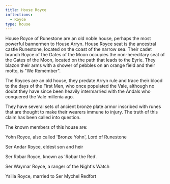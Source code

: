 ```yaml
---
title: House Royce
inflections:
  - Royce
type: house
---
```


House Royce of Runestone are an old noble house, perhaps the most powerful bannermen to House Arryn. House Royce seat is the ancestral castle Runestone, located on the coast of the narrow sea. Their cadet branch Royce of the Gates of the Moon occupies the non-hereditary seat of the Gates of the Moon, located on the path that leads to the Eyrie. They blazon their arms with a shower of pebbles on an orange field and their motto, is "We Remember".

The Royces are an old house, they predate Arryn rule and trace their blood to the days of the First Men, who once populated the Vale, although no doubt they have since been heavily intermarried with the Andals who conquered the Vale millenia ago.

They have several sets of ancient bronze plate armor inscribed with runes that are thought to make their wearers immune to injury. The truth of this claim has been called into question.

The known members of this house are:

Yohn Royce, also called 'Bronze Yohn', Lord of Runestone

Ser Andar Royce, eldest son and heir

Ser Robar Royce, known as 'Robar the Red'.

Ser Waymar Royce, a ranger of the Night's Watch

Ysilla Royce, married to Ser Mychel Redfort


